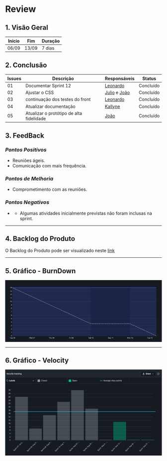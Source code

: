 # Review

## 1. Visão Geral
<!-- data de inicio da sprint
     data de finalização da sprint
     duraração da sprint
 -->
Início | Fim | Duração
------ | --- | -------
06/09 | 13/09 | 7 dias

## 2. Conclusão
<!-- adicionar a issue, sua descrição, o responsavel e se a issue foi terminada ou não -->
Issues | Descrição | Responsáveis | Status
------ | --------- | ----------- | -------- 
01 | Documentar Sprint 12 | [Leonardo](https://github.com/kazpmcd) | Concluído
02 | Ajustar o CSS | [Julio](https://github.com/Julio-eng) e [João](https://github.com/JoaoSchmitz) | Concluído
03 | continuação dos testes do front | [Leonardo](https://github.com/kazpmcd) | Concluído
04 | Atualizar documentação | [Kallyne](https://github.com/kazpmcd/) | Concluído
05 | Atualizar o protótipo de alta fidelidade | [João](https://github.com/JoaoSchmitz) | Concluído

## 3. FeedBack
<!--
Pontos positivos e negativos da Sprint
-->
### _Pontos Positivos_


* Reuniões ágeis.
* Comunicação com mais frequência.

### _Pontos de Melhoria_

* Comprometimento com as reuniões.

### _Pontos Negativos_

* * Algumas atividades inicialmente previstas não foram inclusas na sprint.

---------

## 4. Backlog do Produto
O Backlog do Produto pode ser visualizado neste [link](https://github.com/fga-eps-mds/2022-1-PokeRanking/blob/main/docs/Documenta%C3%A7%C3%A3o/product-backlog.md)

---------

## 5. Gráfico - BurnDown
![BurnDown](Imagens/BurndownReport.png)

---------

## 6. Gráfico - Velocity
![Velocity](Imagens/VelocityReport.png)
